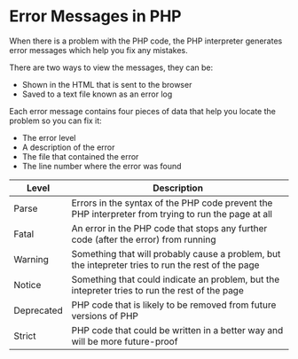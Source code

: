 # Error Messages in PHP
When there is a problem with the PHP code, the PHP interpreter generates error messages which help you fix any mistakes.

There are two ways to view the messages, they can be:

- Shown in the HTML that is sent to the browser
- Saved to a text file known as an error log


Each error message contains four pieces of data that help you locate the problem so you can fix it:

- The error level
- A description of the error
- The file that contained the error
- The line number where the error was found


| Level | Description |
|-------|-------------|
| Parse | Errors in the syntax of the PHP code prevent the PHP interpreter from trying to run the page at all |
| Fatal | An error in the PHP code that stops any further code (after the error) from running |
| Warning | Something that will probably cause a problem, but the intepreter tries to run the rest of the page |
| Notice | Something that could indicate an problem, but the intepreter tries to run the rest of the page |
| Deprecated | PHP code that is likely to be removed from future versions of PHP |
| Strict| PHP code that could be written in a better way and will be more future-proof |



